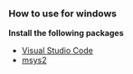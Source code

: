 

### How to use for windows

**Install the following packages**

 * [Visual Studio Code](https://code.visualstudio.com/docs/?dv=win)
 * [msys2](https://www.msys2.org)

